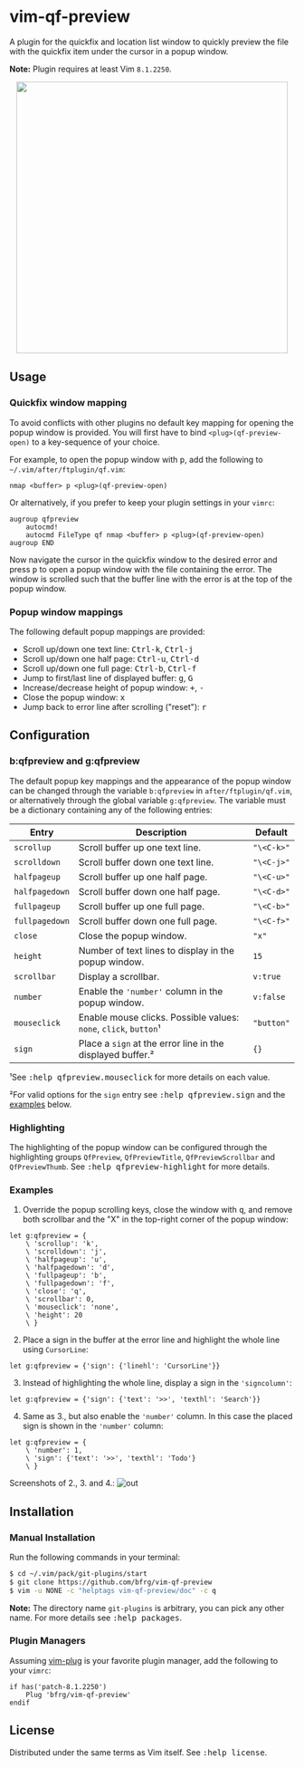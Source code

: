 # vim-qf-preview

A plugin for the quickfix and location list window to quickly preview the file
with the quickfix item under the cursor in a popup window.

**Note:** Plugin requires at least Vim `8.1.2250`.

<dl>
  <p align="center">
  <a href="https://asciinema.org/a/265817">
    <img src="https://asciinema.org/a/265817.png" width="480">
  </a>
  </p>
</dl>


## Usage

### Quickfix window mapping

To avoid conflicts with other plugins no default key mapping for opening the
popup window is provided. You will first have to bind `<plug>(qf-preview-open)`
to a key-sequence of your choice.

For example, to open the popup window with <kbd>p</kbd>, add the following to
`~/.vim/after/ftplugin/qf.vim`:
```vim
nmap <buffer> p <plug>(qf-preview-open)
```

Or alternatively, if you prefer to keep your plugin settings in your `vimrc`:
```vim
augroup qfpreview
    autocmd!
    autocmd FileType qf nmap <buffer> p <plug>(qf-preview-open)
augroup END
```

Now navigate the cursor in the quickfix window to the desired error and press
<kbd>p</kbd> to open a popup window with the file containing the error. The
window is scrolled such that the buffer line with the error is at the top of the
popup window.

### Popup window mappings

The following default popup mappings are provided:

- Scroll up/down one text line: <kbd>Ctrl-k</kbd>, <kbd>Ctrl-j</kbd>
- Scroll up/down one half page: <kbd>Ctrl-u</kbd>, <kbd>Ctrl-d</kbd>
- Scroll up/down one full page: <kbd>Ctrl-b</kbd>, <kbd>Ctrl-f</kbd>
- Jump to first/last line of displayed buffer: <kbd>g</kbd>, <kbd>G</kbd>
- Increase/decrease height of popup window: <kbd>+</kbd>, <kbd>-</kbd>
- Close the popup window: <kbd>x</kbd>
- Jump back to error line after scrolling ("reset"): <kbd>r</kbd>


## Configuration

### b:qfpreview and g:qfpreview

The default popup key mappings and the appearance of the popup window can be
changed through the variable `b:qfpreview` in `after/ftplugin/qf.vim`, or
alternatively through the global variable `g:qfpreview`. The variable must be a
dictionary containing any of the following entries:

| Entry          | Description                                                      | Default    |
| -------------- | ---------------------------------------------------------------- | ---------- |
| `scrollup`     | Scroll buffer up one text line.                                  | `"\<C-k>"` |
| `scrolldown`   | Scroll buffer down one text line.                                | `"\<C-j>"` |
| `halfpageup`   | Scroll buffer up one half page.                                  | `"\<C-u>"` |
| `halfpagedown` | Scroll buffer down one half page.                                | `"\<C-d>"` |
| `fullpageup`   | Scroll buffer up one full page.                                  | `"\<C-b>"` |
| `fullpagedown` | Scroll buffer down one full page.                                | `"\<C-f>"` |
| `close`        | Close the popup window.                                          | `"x"`      |
| `height`       | Number of text lines to display in the popup window.             | `15`       |
| `scrollbar`    | Display a scrollbar.                                             | `v:true`   |
| `number`       | Enable the `'number'` column in the popup window.                | `v:false`  |
| `mouseclick`   | Enable mouse clicks. Possible values: `none`, `click`, `button`¹ | `"button"` |
| `sign`         | Place a `sign` at the error line in the displayed buffer.²       | `{}`       |

¹See <kbd>:help qfpreview.mouseclick</kbd> for more details on each value.

²For valid options for the `sign` entry see <kbd>:help qfpreview.sign</kbd> and
the [examples](#examples) below.

### Highlighting

The highlighting of the popup window can be configured through the highlighting
groups `QfPreview`, `QfPreviewTitle`, `QfPreviewScrollbar` and `QfPreviewThumb`.
See <kbd>:help qfpreview-highlight</kbd> for more details.

### Examples

1. Override the popup scrolling keys, close the window with <kbd>q</kbd>, and
   remove both scrollbar and the "X" in the top-right corner of the popup
   window:
```vim
let g:qfpreview = {
    \ 'scrollup': 'k',
    \ 'scrolldown': 'j',
    \ 'halfpageup': 'u',
    \ 'halfpagedown': 'd',
    \ 'fullpageup': 'b',
    \ 'fullpagedown': 'f',
    \ 'close': 'q',
    \ 'scrollbar': 0,
    \ 'mouseclick': 'none',
    \ 'height': 20
    \ }
```

2. Place a sign in the buffer at the error line and highlight the whole line
   using `CursorLine`:
```vim
let g:qfpreview = {'sign': {'linehl': 'CursorLine'}}
```

3. Instead of highlighting the whole line, display a sign in the `'signcolumn'`:
```vim
let g:qfpreview = {'sign': {'text': '>>', 'texthl': 'Search'}}
```

4. Same as 3., but also enable the `'number'` column. In this case the placed
   sign is shown in the `'number'` column:
```vim
let g:qfpreview = {
    \ 'number': 1,
    \ 'sign': {'text': '>>', 'texthl': 'Todo'}
    \ }
```

Screenshots of 2., 3. and 4.:
![out](https://user-images.githubusercontent.com/6266600/77472775-b4cdaa00-6e14-11ea-8abd-d55c47fdeda7.png)


## Installation

### Manual Installation

Run the following commands in your terminal:
```bash
$ cd ~/.vim/pack/git-plugins/start
$ git clone https://github.com/bfrg/vim-qf-preview
$ vim -u NONE -c "helptags vim-qf-preview/doc" -c q
```
**Note:** The directory name `git-plugins` is arbitrary, you can pick any other
name. For more details see <kbd>:help packages</kbd>.

### Plugin Managers

Assuming [vim-plug](https://github.com/junegunn/vim-plug) is your favorite
plugin manager, add the following to your `vimrc`:
```vim
if has('patch-8.1.2250')
    Plug 'bfrg/vim-qf-preview'
endif
```


## License

Distributed under the same terms as Vim itself. See <kbd>:help license</kbd>.
